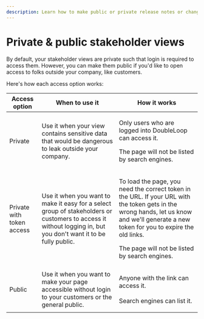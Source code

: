 ```yaml
---
description: Learn how to make public or private release notes or changelogs.
---
```


# Private & public stakeholder views

By default,  your stakeholder views are private such that login is required to access them. However, you can make them public if you'd like to open access to folks outside your company, like customers.

Here's how each access option works:

| Access option             | When to use it                                                                                                                                                  | How it works                                                                                                                                                                                                                                                |
| ------------------------- | --------------------------------------------------------------------------------------------------------------------------------------------------------------- | ----------------------------------------------------------------------------------------------------------------------------------------------------------------------------------------------------------------------------------------------------------- |
| Private                   | Use it when your view contains sensitive data that would be dangerous to leak outside your company.                                                             | <p>Only users who are logged into DoubleLoop can access it.</p><p></p><p>The page will not be listed by search engines.</p>                                                                                                                                 |
| Private with token access | Use it when you want to make it easy for a select group of stakeholders or customers to access it without logging in, but you don't want it to be fully public. | <p>To load the page, you need the correct token in the URL. If your URL with the token gets in the wrong hands, let us know and we'll generate a new token for you to expire the old links.</p><p></p><p>The page will not be listed by search engines.</p> |
| Public                    | Use it when you want to make your page accessible without login to your customers or the general public.                                                        | <p>Anyone with the link can access it.<br><br>Search engines can list it.</p>                                                                                                                                                                               |
